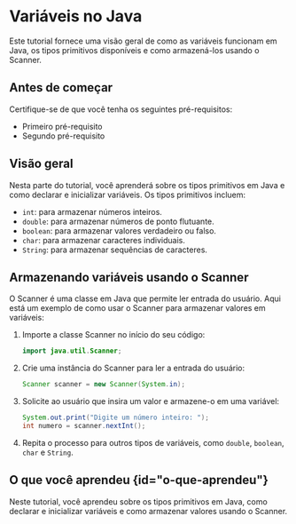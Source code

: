 # Variáveis no Java

Este tutorial fornece uma visão geral de como as variáveis funcionam em Java, os tipos primitivos disponíveis e como armazená-los usando o Scanner.

## Antes de começar

Certifique-se de que você tenha os seguintes pré-requisitos:

- Primeiro pré-requisito
- Segundo pré-requisito

## Visão geral

Nesta parte do tutorial, você aprenderá sobre os tipos primitivos em Java e como declarar e inicializar variáveis. Os tipos primitivos incluem:

- `int`: para armazenar números inteiros.
- `double`: para armazenar números de ponto flutuante.
- `boolean`: para armazenar valores verdadeiro ou falso.
- `char`: para armazenar caracteres individuais.
- `String`: para armazenar sequências de caracteres.

## Armazenando variáveis usando o Scanner

O Scanner é uma classe em Java que permite ler entrada do usuário. Aqui está um exemplo de como usar o Scanner para armazenar valores em variáveis:

1. Importe a classe Scanner no início do seu código:

   ```java
   import java.util.Scanner;
   ```

2. Crie uma instância do Scanner para ler a entrada do usuário:

   ```java
   Scanner scanner = new Scanner(System.in);
   ```

3. Solicite ao usuário que insira um valor e armazene-o em uma variável:

   ```java
   System.out.print("Digite um número inteiro: ");
   int numero = scanner.nextInt();
   ```

4. Repita o processo para outros tipos de variáveis, como `double`, `boolean`, `char` e `String`.

## O que você aprendeu {id="o-que-aprendeu"}

Neste tutorial, você aprendeu sobre os tipos primitivos em Java, como declarar e inicializar variáveis e como armazenar valores usando o Scanner.

<seealso>
<!--Forneça alguns links relacionados a artigos de como fazer-->
</seealso>
